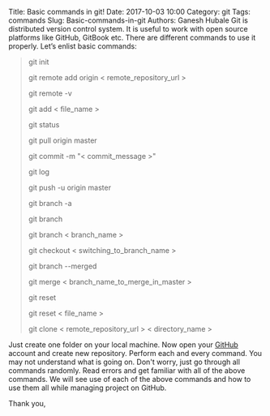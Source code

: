 Title: Basic commands in git!
Date: 2017-10-03 10:00
Category: git
Tags: commands
Slug: Basic-commands-in-git
Authors: Ganesh Hubale
Git is distributed version control system. It is useful to work with open source platforms like GitHub, GitBook etc. There are different commands to use it properly. Let’s enlist basic commands:

> git init
> 
> git remote add origin < remote_repository_url >
> 
> git remote -v
> 
> git add < file_name >
> 
> git status
> 
> git pull origin master
> 
> git commit -m "< commit_message >"
> 
> git log
> 
> git push -u origin master
> 
> git branch -a
> 
> git branch
> 
> git branch < branch_name >
> 
> git checkout < switching_to_branch_name >
> 
> git branch --merged
> 
> git merge < branch_name_to_merge_in_master >
> 
> git reset
> 
> git reset < file_name >
> 
> git clone < remote_repository_url > < directory_name >

Just create one folder on your local machine. Now open your [GitHub](http://github.com) account and create new repository. Perform each and every command. You may not understand what is going on. Don't worry, just go through all commands randomly. Read errors and get familiar with all of the above commands. We will see use of each of the above commands and how to use them all while managing project on GitHub.

Thank you,

